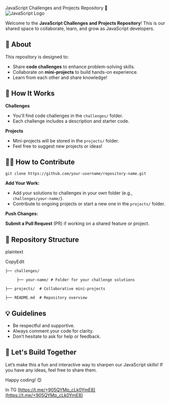 JavaScript Challenges and Projects Repository 🚀  
![JavaScript Logo](https://upload.wikimedia.org/wikipedia/commons/6/6a/JavaScript-logo.png)

Welcome to the **JavaScript Challenges and Projects Repository**! This is our shared space to collaborate, learn, and grow as JavaScript developers.

## 📝 About

This repository is designed to:

*   Share **code challenges** to enhance problem-solving skills.
*   Collaborate on **mini-projects** to build hands-on experience.
*   Learn from each other and share knowledge!

## 📌 How It Works

**Challenges**

*   You'll find code challenges in the `challenges/` folder.
*   Each challenge includes a description and starter code.

**Projects**

*   Mini-projects will be stored in the `projects/` folder.
*   Feel free to suggest new projects or ideas!

## 👨‍💻 How to Contribute

```plaintext
git clone https://github.com/your-username/repository-name.git
```

**Add Your Work:**

*   Add your solutions to challenges in your own folder (e.g., `challenges/your-name/`).
*   Contribute to ongoing projects or start a new one in the `projects/` folder.

**Push Changes:**

**Submit a Pull Request** (PR) if working on a shared feature or project.

## 📂 Repository Structure

plaintext

CopyEdit

```plaintext
├── challenges/  

     ├── your-name/ # Folder for your challenge solutions 

├── projects/  # Collaborative mini-projects 

├── README.md  # Repository overview
```

## 💡 Guidelines

*   Be respectful and supportive.
*   Always comment your code for clarity.
*   Don’t hesitate to ask for help or feedback.

## 🌟 Let's Build Together

Let’s make this a fun and interactive way to sharpen our JavaScript skills! If you have any ideas, feel free to share them.

Happy coding! 😊

In TG [https://t.me/+905QYMp_cLk0YmE8](https://t.me/+905QYMp_cLk0YmE8)